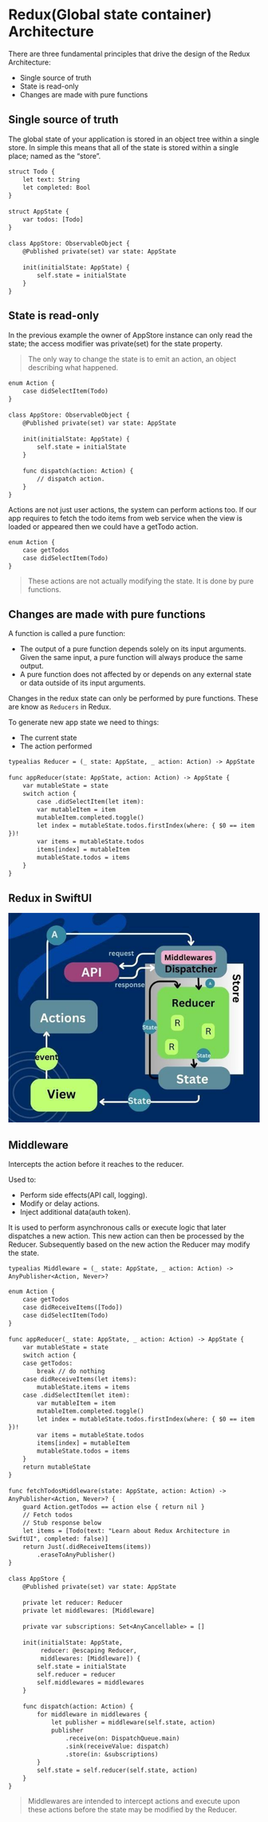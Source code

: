 
# Redux(Global state container) Architecture

There are three fundamental principles that drive the design of the Redux Architecture:

- Single source of truth
- State is read-only
- Changes are made with pure functions

## Single source of truth

The global state of your application is stored in an object tree within a single store. In simple this means that all of the state is stored within a single place; named as the “store”.

```
struct Todo {
    let text: String
    let completed: Bool
}

struct AppState {
    var todos: [Todo]
}

class AppStore: ObservableObject {
    @Published private(set) var state: AppState
    
    init(initialState: AppState) {
        self.state = initialState
    }
}
```

## State is read-only

In the previous example the owner of AppStore instance can only read the state; the access modifier was private(set) for the state property.

> The only way to change the state is to emit an action, an object describing what happened.

```
enum Action {
    case didSelectItem(Todo)
}

class AppStore: ObservableObject {
    @Published private(set) var state: AppState
    
    init(initialState: AppState) {
        self.state = initialState
    }
    
    func dispatch(action: Action) {
        // dispatch action.
    }
}
```

Actions are not just user actions, the system can perform actions too. If our app requires to fetch the todo items from web service when the view is loaded or appeared then we could have a getTodo action.

```
enum Action {
    case getTodos
    case didSelectItem(Todo)
}
```

> These actions are not actually modifying the state. It is done by pure functions.

## Changes are made with pure functions

A function is called a pure function:

- The output of a pure function depends solely on its input arguments. Given the same input, a pure function will always produce the same output.
- A pure function does not affected by or depends on any external state or data outside of its input arguments.

Changes in the redux state can only be performed by pure functions. These are know as `Reducers` in Redux. 

To generate new app state we need to things:

- The current state
- The action performed

```
typealias Reducer = (_ state: AppState, _ action: Action) -> AppState

func appReducer(state: AppState, action: Action) -> AppState {
    var mutableState = state
    switch action {
        case .didSelectItem(let item):
        var mutableItem = item
        mutableItem.completed.toggle()
        let index = mutableState.todos.firstIndex(where: { $0 == item })!
        var items = mutableState.todos
        items[index] = mutableItem
        mutableState.todos = items
    }
}
```

## Redux in SwiftUI

![Redux Lifecycle](resource/redux-lifecycle.jpeg)


## Middleware

Intercepts the action before it reaches to the reducer.

Used to:
- Perform side effects(API call, logging).
- Modify or delay actions.
- Inject additional data(auth token).

It is used to perform asynchronous calls or execute logic that later dispatches a new action. This new action can then be processed by the Reducer. Subsequently based on the new action the Reducer may modify the state.

```
typealias Middleware = (_ state: AppState, _ action: Action) -> AnyPublisher<Action, Never>?
```

```
enum Action {
    case getTodos
    case didReceiveItems([Todo])
    case didSelectItem(Todo)
}

func appReducer(_ state: AppState, _ action: Action) -> AppState {
    var mutableState = state
    switch action {
    case getTodos:
        break // do nothing
    case didReceiveItems(let items):
        mutableState.items = items
    case .didSelectItem(let item):
        var mutableItem = item
        mutableItem.completed.toggle()
        let index = mutableState.todos.firstIndex(where: { $0 == item })!
        var items = mutableState.todos
        items[index] = mutableItem
        mutableState.todos = items
    }
    return mutableState
}

func fetchTodosMiddleware(state: AppState, action: Action) -> AnyPublisher<Action, Never>? {
    guard Action.getTodos == action else { return nil }
    // Fetch todos
    // Stub response below
    let items = [Todo(text: "Learn about Redux Architecture in SwiftUI", completed: false)]
    return Just(.didReceiveItems(items))
        .eraseToAnyPublisher()
}

class AppStore {
    @Published private(set) var state: AppState
    
    private let reducer: Reducer
    private let middlewares: [Middleware]

    private var subscriptions: Set<AnyCancellable> = []

    init(initialState: AppState,
         reducer: @escaping Reducer,
         middlewares: [Middleware]) {
        self.state = initialState
        self.reducer = reducer
        self.middlewares = middlewares
    }

    func dispatch(action: Action) {
        for middleware in middlewares {
            let publisher = middleware(self.state, action)
            publisher
                .receive(on: DispatchQueue.main)
                .sink(receiveValue: dispatch)
                .store(in: &subscriptions)
        }
        self.state = self.reducer(self.state, action)
    }
}
```
> Middlewares are intended to intercept actions and execute upon these actions before the state may be modified by the Reducer.
